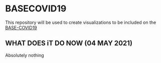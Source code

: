 # BASECOVID19
This repository will be used to create visualizations to be included on the [BASE-COVID19](https://github.com/tomahock/basecovid19)

## WHAT DOES iT DO NOW (04 MAY 2021)

Absolutely nothing 
